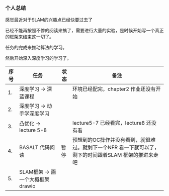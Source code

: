 <!--
 * @Author: Liu Weilong
 * @Date: 2021-06-14 22:03:06
 * @LastEditors: Liu Weilong
 * @LastEditTime: 2021-06-18 20:58:31
 * @Description: 
 * 
-->
### 个人总结

感觉最近对于SLAM的兴趣点已经快要过去了

已经不能再按照不停的阅读来搞了，需要进行大量的实验，是时候开始写一个真正的框架来结束这一切了。

任务的完成来推动算法的学习。

然后开始深入深度学习的学习了。

序号|任务|状态|备注
---|---|---|---
1. |深度学习 -> 深蓝课程||环境已经配完，chapter2 作业还没有开始
2. |深度学习 -> 动手学深度学习||
3. |凸优化 -> lecture 5-8 || lecture5-7 已经看完，lecture8 还没有看
4. |BASALT 代码阅读|暂停|预想到的OC操作并没有看到，就很难过。就剩下一个NFR 看一下就可以了，剩下的时间跟着SLAM 框架的推进来走吧<br>
5. |SLAM框架 -> 画一个大概框架drawio||

